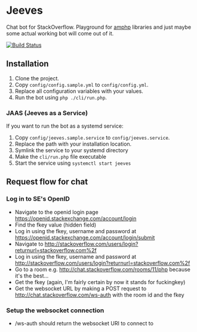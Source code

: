 Jeeves
======

Chat bot for StackOverflow. Playground for [amphp](https://github.com/amphp) libraries and just maybe some actual working bot will come out of it.

[![Build Status](https://travis-ci.org/Room-11/Jeeves.svg?branch=master)](https://travis-ci.org/Room-11/Jeeves)

## Installation

1. Clone the project.
1. Copy `config/config.sample.yml` to `config/config.yml`.
1. Replace all configuration variables with your values.
1. Run the bot using `php ./cli/run.php`.

### JAAS (Jeeves as a Service)

If you want to run the bot as a systemd service:

1. Copy `config/jeeves.sample.service` to `config/jeeves.service`.
1. Replace the path with your installation location.
1. Symlink the service to your systemd directory
1. Make the `cli/run.php` file executable
1. Start the service using `systemctl start jeeves`

## Request flow for chat

### Log in to SE's OpenID

- Navigate to the openid login page https://openid.stackexchange.com/account/login
- Find the fkey value (hidden field)
- Log in using the fkey, username and password at https://openid.stackexchange.com/account/login/submit
- Navigate to http://stackoverflow.com/users/login?returnurl=stackoverflow.com%2f
- Log in using the fkey, username and password at http://stackoverflow.com/users/login?returnurl=stackoverflow.com%2f
- Go to a room e.g. http://chat.stackoverflow.com/rooms/11/php because it's the best...
- Get the fkey (again, I'm fairly certain by now it stands for fuckingkey)
- Get the websocket URL by making a POST request to http://chat.stackoverflow.com/ws-auth with the room id and the fkey

### Setup the websocket connection

- /ws-auth should return the websocket URI to connect to

